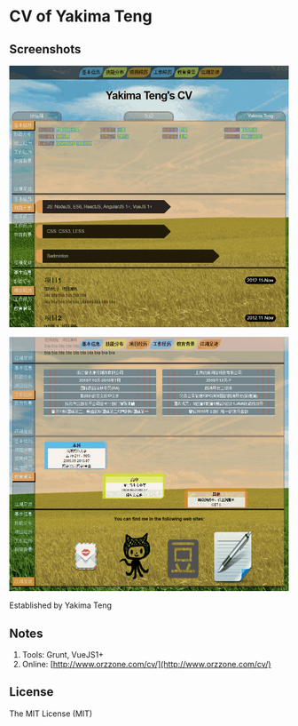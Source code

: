 # CV of Yakima Teng

## Screenshots

![](./screenshots/part1.png)

![](./screenshots/part2.png)

Established by Yakima Teng

## Notes

1. Tools: Grunt, VueJS1+
2. Online: [http://www.orzzone.com/cv/](http://www.orzzone.com/cv/)

## License

The MIT License (MIT)
